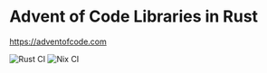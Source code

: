 # Advent of Code Libraries in Rust

https://adventofcode.com

![Rust CI](https://github.com/glennhartmann/aoclib-rs/actions/workflows/rust.yml/badge.svg?event=push) ![Nix CI](https://github.com/glennhartmann/aoclib-rs/actions/workflows/nix.yml/badge.svg?event=push)
